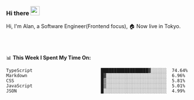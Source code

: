 ### Hi there <img src="https://media.giphy.com/media/hvRJCLFzcasrR4ia7z/giphy.gif" width="25px">

<!-- ![visitors](https://visitor-badge.glitch.me/badge?page_id=dislfyer.dislfyer) -->

Hi, I'm Alan, a Software Engineer(Frontend focus), 🏠 Now live in Tokyo.

<br/>
<br/>

📊 **This Week I Spent My Time On:**


<!--START_SECTION:waka-->

```text
TypeScript                          ██████████████████▓░░░░░░  74.64%
Markdown                            █▓░░░░░░░░░░░░░░░░░░░░░░░  6.96%
CSS                                 █▒░░░░░░░░░░░░░░░░░░░░░░░  5.81%
JavaScript                          █▒░░░░░░░░░░░░░░░░░░░░░░░  5.01%
JSON                                █░░░░░░░░░░░░░░░░░░░░░░░░  4.99%
```

<!--END_SECTION:waka-->

<!--
**About Me:**
 -->
